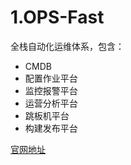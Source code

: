 # 1.OPS-Fast

全栈自动化运维体系，包含：
 + CMDB
 + 配置作业平台
 + 监控报警平台
 + 运营分析平台
 + 跳板机平台
 + 构建发布平台

<a href="http://www.opsfast.com/" target="_blank">官网地址</a>
